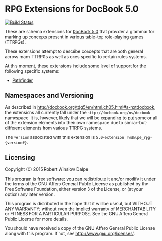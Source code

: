 # RPG Extensions for DocBook 5.0

[![Build Status](https://travis-ci.org/rwdalpe/docbook-5.0-extension_rwdalpe-rpg.svg?branch=master)](https://travis-ci.org/rwdalpe/docbook-5.0-extension_rwdalpe-rpg)

These are schema extensions for [DocBook 5.0][1] that provider a grammar for
marking up concepts present in various table-top role-playing games (TTRPGs).

These extensions attempt to describe concepts that are both general across many
TTRPGs as well as ones specific to certain rules systems.

At this moment, these extensions include some level of support for the following
specific systems:

* [Pathfinder][2]

## Namespaces and Versioning

As described in <http://docbook.org/tdg5/en/html/ch05.html#s-notdocbook>,
the extensions all currently fall under the `http://docbook.org/ns/docbook`
namespace. It is, however, likely that we will be expanding to put some or all
of the extension elements into their own namespace due to similar-but-different
elements from various TTRPG systems.

The `version` associated with this extension is 
`5.0-extension rwdalpe_rpg-{version#}`.

## Licensing

Copyright (C) 2015 Robert Winslow Dalpe

This program is free software: you can redistribute it and/or modify
it under the terms of the GNU Affero General Public License as published by
the Free Software Foundation, either version 3 of the License, or
(at your option) any later version.

This program is distributed in the hope that it will be useful,
but WITHOUT ANY WARRANTY; without even the implied warranty of
MERCHANTABILITY or FITNESS FOR A PARTICULAR PURPOSE.  See the
GNU Affero General Public License for more details.

You should have received a copy of the GNU Affero General Public License
along with this program.  If not, see <http://www.gnu.org/licenses/>.

[1]: http://docbook.org/tdg5/en/html/docbook.html
[2]: http://paizo.com/pathfinder